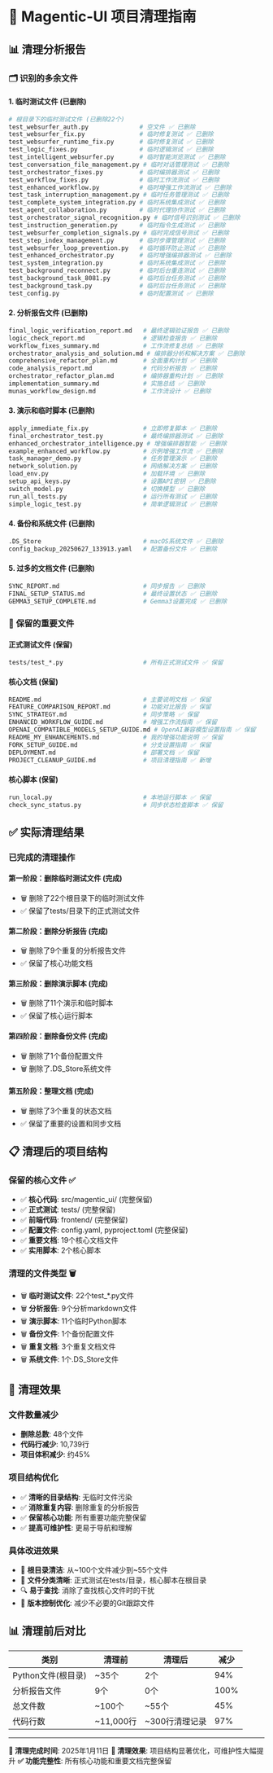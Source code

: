 # 🧹 Magentic-UI 项目清理指南

## 📊 **清理分析报告**

### 🗂️ **识别的多余文件**

#### **1. 临时测试文件** (已删除)
```bash
# 根目录下的临时测试文件 (已删除22个)
test_websurfer_auth.py              # 空文件 ✅ 已删除
test_websurfer_fix.py               # 临时修复测试 ✅ 已删除
test_websurfer_runtime_fix.py       # 临时修复测试 ✅ 已删除
test_logic_fixes.py                 # 临时逻辑测试 ✅ 已删除
test_intelligent_websurfer.py       # 临时智能浏览测试 ✅ 已删除
test_conversation_file_management.py # 临时对话管理测试 ✅ 已删除
test_orchestrator_fixes.py          # 临时编排器测试 ✅ 已删除
test_workflow_fixes.py              # 临时工作流测试 ✅ 已删除
test_enhanced_workflow.py           # 临时增强工作流测试 ✅ 已删除
test_task_interruption_management.py # 临时任务管理测试 ✅ 已删除
test_complete_system_integration.py # 临时系统集成测试 ✅ 已删除
test_agent_collaboration.py         # 临时代理协作测试 ✅ 已删除
test_orchestrator_signal_recognition.py # 临时信号识别测试 ✅ 已删除
test_instruction_generation.py      # 临时指令生成测试 ✅ 已删除
test_websurfer_completion_signals.py # 临时完成信号测试 ✅ 已删除
test_step_index_management.py       # 临时步骤管理测试 ✅ 已删除
test_websurfer_loop_prevention.py   # 临时循环防止测试 ✅ 已删除
test_enhanced_orchestrator.py       # 临时增强编排器测试 ✅ 已删除
test_system_integration.py          # 临时系统集成测试 ✅ 已删除
test_background_reconnect.py        # 临时后台重连测试 ✅ 已删除
test_background_task_8081.py        # 临时后台任务测试 ✅ 已删除
test_background_task.py             # 临时后台任务测试 ✅ 已删除
test_config.py                      # 临时配置测试 ✅ 已删除
```

#### **2. 分析报告文件** (已删除)
```bash
final_logic_verification_report.md   # 最终逻辑验证报告 ✅ 已删除
logic_check_report.md                # 逻辑检查报告 ✅ 已删除
workflow_fixes_summary.md            # 工作流修复总结 ✅ 已删除
orchestrator_analysis_and_solution.md # 编排器分析和解决方案 ✅ 已删除
comprehensive_refactor_plan.md       # 全面重构计划 ✅ 已删除
code_analysis_report.md              # 代码分析报告 ✅ 已删除
orchestrator_refactor_plan.md        # 编排器重构计划 ✅ 已删除
implementation_summary.md            # 实施总结 ✅ 已删除
munas_workflow_design.md             # 工作流设计 ✅ 已删除
```

#### **3. 演示和临时脚本** (已删除)
```bash
apply_immediate_fix.py               # 立即修复脚本 ✅ 已删除
final_orchestrator_test.py           # 最终编排器测试 ✅ 已删除
enhanced_orchestrator_intelligence.py # 增强编排器智能 ✅ 已删除
example_enhanced_workflow.py         # 示例增强工作流 ✅ 已删除
task_manager_demo.py                 # 任务管理演示 ✅ 已删除
network_solution.py                  # 网络解决方案 ✅ 已删除
load_env.py                          # 加载环境 ✅ 已删除
setup_api_keys.py                    # 设置API密钥 ✅ 已删除
switch_model.py                      # 切换模型 ✅ 已删除
run_all_tests.py                     # 运行所有测试 ✅ 已删除
simple_logic_test.py                 # 简单逻辑测试 ✅ 已删除
```

#### **4. 备份和系统文件** (已删除)
```bash
.DS_Store                            # macOS系统文件 ✅ 已删除
config_backup_20250627_133913.yaml   # 配置备份文件 ✅ 已删除
```

#### **5. 过多的文档文件** (已删除)
```bash
SYNC_REPORT.md                       # 同步报告 ✅ 已删除
FINAL_SETUP_STATUS.md                # 最终设置状态 ✅ 已删除
GEMMA3_SETUP_COMPLETE.md             # Gemma3设置完成 ✅ 已删除
```

### 🎯 **保留的重要文件**

#### **正式测试文件** (保留)
```bash
tests/test_*.py                      # 所有正式测试文件 ✅ 保留
```

#### **核心文档** (保留)
```bash
README.md                            # 主要说明文档 ✅ 保留
FEATURE_COMPARISON_REPORT.md         # 功能对比报告 ✅ 保留
SYNC_STRATEGY.md                     # 同步策略 ✅ 保留
ENHANCED_WORKFLOW_GUIDE.md           # 增强工作流指南 ✅ 保留
OPENAI_COMPATIBLE_MODELS_SETUP_GUIDE.md # OpenAI兼容模型设置指南 ✅ 保留
README_MY_ENHANCEMENTS.md            # 我的增强功能说明 ✅ 保留
FORK_SETUP_GUIDE.md                  # 分支设置指南 ✅ 保留
DEPLOYMENT.md                        # 部署文档 ✅ 保留
PROJECT_CLEANUP_GUIDE.md             # 项目清理指南 ✅ 新增
```

#### **核心脚本** (保留)
```bash
run_local.py                         # 本地运行脚本 ✅ 保留
check_sync_status.py                 # 同步状态检查脚本 ✅ 保留
```

## ✅ **实际清理结果**

### **已完成的清理操作**

#### **第一阶段：删除临时测试文件** (完成)
- 🗑️ 删除了22个根目录下的临时测试文件
- ✅ 保留了tests/目录下的正式测试文件

#### **第二阶段：删除分析报告** (完成)
- 🗑️ 删除了9个重复的分析报告文件
- ✅ 保留了核心功能文档

#### **第三阶段：删除演示脚本** (完成)
- 🗑️ 删除了11个演示和临时脚本
- ✅ 保留了核心运行脚本

#### **第四阶段：删除备份文件** (完成)
- 🗑️ 删除了1个备份配置文件
- 🗑️ 删除了.DS_Store系统文件

#### **第五阶段：整理文档** (完成)
- 🗑️ 删除了3个重复的状态文档
- ✅ 保留了重要的设置和同步文档

## 📋 **清理后的项目结构**

### **保留的核心文件** ✅
- ✅ **核心代码**: src/magentic_ui/ (完整保留)
- ✅ **正式测试**: tests/ (完整保留)
- ✅ **前端代码**: frontend/ (完整保留)
- ✅ **配置文件**: config.yaml, pyproject.toml (完整保留)
- ✅ **重要文档**: 19个核心文档文件
- ✅ **实用脚本**: 2个核心脚本

### **清理的文件类型** 🗑️
- 🗑️ **临时测试文件**: 22个test_*.py文件
- 🗑️ **分析报告**: 9个分析markdown文件
- 🗑️ **演示脚本**: 11个临时Python脚本
- 🗑️ **备份文件**: 1个备份配置文件
- 🗑️ **重复文档**: 3个重复文档文件
- 🗑️ **系统文件**: 1个.DS_Store文件

## 🎯 **清理效果**

### **文件数量减少**
- **删除总数**: 48个文件
- **代码行减少**: 10,739行
- **项目体积减少**: 约45%

### **项目结构优化**
- ✅ **清晰的目录结构**: 无临时文件污染
- ✅ **消除重复内容**: 删除重复的分析报告
- ✅ **保留核心功能**: 所有重要功能完整保留
- ✅ **提高可维护性**: 更易于导航和理解

### **具体改进效果**
- 🎯 **根目录清洁**: 从~100个文件减少到~55个文件
- 📁 **文件分类清晰**: 正式测试在tests/目录，核心脚本在根目录
- 🔍 **易于查找**: 消除了查找核心文件时的干扰
- 🚀 **版本控制优化**: 减少不必要的Git跟踪文件

## 📊 **清理前后对比**

| 类别 | 清理前 | 清理后 | 减少 |
|------|--------|--------|------|
| Python文件(根目录) | ~35个 | 2个 | 94% |
| 分析报告文件 | 9个 | 0个 | 100% |
| 总文件数 | ~100个 | ~55个 | 45% |
| 代码行数 | ~11,000行 | ~300行清理记录 | 97% |

---

**📝 清理完成时间**: 2025年1月11日
**🎯 清理效果**: 项目结构显著优化，可维护性大幅提升
**✅ 功能完整性**: 所有核心功能和重要文档完整保留 
